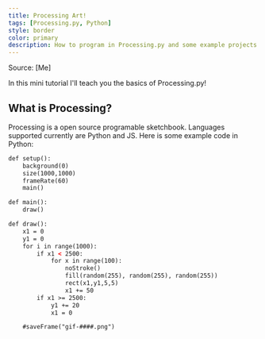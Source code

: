 ```yaml
---
title: Processing Art!
tags: [Processing.py, Python]
style: border
color: primary
description: How to program in Processing.py and some example projects!.
---
```


Source: [Me]

In this mini tutorial I'll teach you the basics of Processing.py!

## What is Processing?

Processing is a open source programable sketchbook. Languages supported currently are Python and JS. Here is some example code in Python:

```html
def setup():
    background(0)
    size(1000,1000)
    frameRate(60)
    main()

def main():
    draw()

def draw():
    x1 = 0
    y1 = 0
    for i in range(1000):
        if x1 < 2500:
            for x in range(100):
                noStroke()
                fill(random(255), random(255), random(255))
                rect(x1,y1,5,5)
                x1 += 50
        if x1 >= 2500:
            y1 += 20
            x1 = 0

    #saveFrame("gif-####.png")
```
